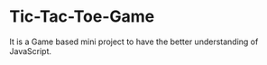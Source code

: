 # Tic-Tac-Toe-Game
It is a Game based mini project to have the better understanding of JavaScript. 
